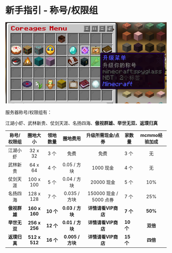 # 新手指引 - 称号/权限组

![SJmenu](../Newplayer/image/SJmenu.png)

服务器称号/权限组有：

江湖小虾、武林新贵、仗剑天涯、名扬四海、**傲视群雄、举世无双、返璞归真**

| 称号/权限组  |   圈地大小    | 领地数量  |     圈地费用     |    升级所需现金/点券    | 家数量    | mcmmo经验加成 |
| :----------: | :-----------: | :-------: | :--------------: | :---------------------: | --------- | :-----------: |
|   江湖小虾   |    32 x 32    |   3 个    |       免费       |          免费           | 3 个      |      无       |
|   武林新贵   |    64 x 64    |   4 个    |   0.05 / 方块    |        1000 现金        | 4 个      |      无       |
|   仗剑天涯   |   100 x 100   |   5 个    |   0.04 / 方块    |       20000 现金        | 5 个      |      10%      |
|   名扬四海   |   128 x 128   |   7 个    |   0.035 / 方块   | 150000 现金 / 5000 点券 | 7 个      |      25%      |
| **傲视群雄** | **160 x 160** | **10 个** | **0.03 / 方块**  |   **详情请看VIP商店**   | **7 个**  |    **50%**    |
| **举世无双** | **256 x 256** | **12 个** | **0.01 / 方块**  |   **详情请看VIP商店**   | **10 个** |   **双倍**    |
| **返璞归真** | **512 x 512** | **16 个** | **0.005 / 方块** |   **详情请看VIP商店**   | **15 个** |   **四倍**    |